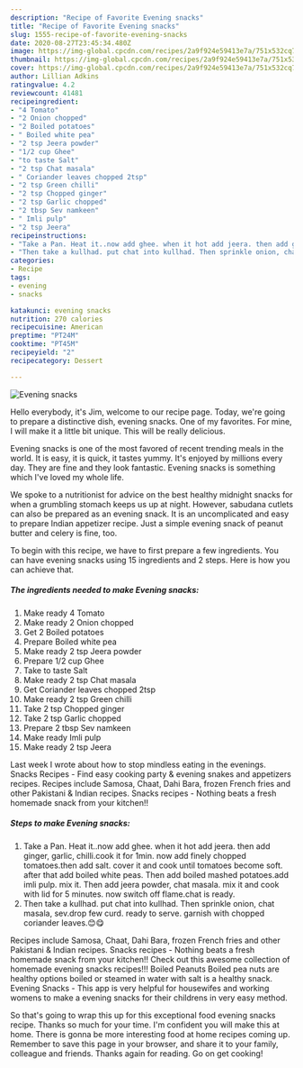 ```yaml
---
description: "Recipe of Favorite Evening snacks"
title: "Recipe of Favorite Evening snacks"
slug: 1555-recipe-of-favorite-evening-snacks
date: 2020-08-27T23:45:34.480Z
image: https://img-global.cpcdn.com/recipes/2a9f924e59413e7a/751x532cq70/evening-snacks-recipe-main-photo.jpg
thumbnail: https://img-global.cpcdn.com/recipes/2a9f924e59413e7a/751x532cq70/evening-snacks-recipe-main-photo.jpg
cover: https://img-global.cpcdn.com/recipes/2a9f924e59413e7a/751x532cq70/evening-snacks-recipe-main-photo.jpg
author: Lillian Adkins
ratingvalue: 4.2
reviewcount: 41481
recipeingredient:
- "4 Tomato"
- "2 Onion chopped"
- "2 Boiled potatoes"
- " Boiled white pea"
- "2 tsp Jeera powder"
- "1/2 cup Ghee"
- "to taste Salt"
- "2 tsp Chat masala"
- " Coriander leaves chopped 2tsp"
- "2 tsp Green chilli"
- "2 tsp Chopped ginger"
- "2 tsp Garlic chopped"
- "2 tbsp Sev namkeen"
- " Imli pulp"
- "2 tsp Jeera"
recipeinstructions:
- "Take a Pan. Heat it..now add ghee. when it hot add jeera. then add ginger, garlic, chilli.cook it for 1min. now add finely chopped tomatoes.then add salt. cover it and cook until tomatoes become soft. after that add boiled white peas. Then add boiled mashed potatoes.add imli pulp. mix it. Then add jeera powder, chat masala. mix it and cook with lid for 5 minutes. now switch off flame.chat is ready."
- "Then take a kullhad. put chat into kullhad. Then sprinkle onion, chat masala, sev.drop few curd. ready to serve. garnish with chopped coriander leaves.😊😋"
categories:
- Recipe
tags:
- evening
- snacks

katakunci: evening snacks 
nutrition: 270 calories
recipecuisine: American
preptime: "PT24M"
cooktime: "PT45M"
recipeyield: "2"
recipecategory: Dessert

---
```



![Evening snacks](https://img-global.cpcdn.com/recipes/2a9f924e59413e7a/751x532cq70/evening-snacks-recipe-main-photo.jpg)

Hello everybody, it's Jim, welcome to our recipe page. Today, we're going to prepare a distinctive dish, evening snacks. One of my favorites. For mine, I will make it a little bit unique. This will be really delicious.

Evening snacks is one of the most favored of recent trending meals in the world. It is easy, it is quick, it tastes yummy. It's enjoyed by millions every day. They are fine and they look fantastic. Evening snacks is something which I've loved my whole life.

We spoke to a nutritionist for advice on the best healthy midnight snacks for when a grumbling stomach keeps us up at night. However, sabudana cutlets can also be prepared as an evening snack. It is an uncomplicated and easy to prepare Indian appetizer recipe. Just a simple evening snack of peanut butter and celery is fine, too.


To begin with this recipe, we have to first prepare a few ingredients. You can have evening snacks using 15 ingredients and 2 steps. Here is how you can achieve that.

<!--inarticleads1-->

##### The ingredients needed to make Evening snacks:

1. Make ready 4 Tomato
1. Make ready 2 Onion chopped
1. Get 2 Boiled potatoes
1. Prepare  Boiled white pea
1. Make ready 2 tsp Jeera powder
1. Prepare 1/2 cup Ghee
1. Take to taste Salt
1. Make ready 2 tsp Chat masala
1. Get  Coriander leaves chopped 2tsp
1. Make ready 2 tsp Green chilli
1. Take 2 tsp Chopped ginger
1. Take 2 tsp Garlic chopped
1. Prepare 2 tbsp Sev namkeen
1. Make ready  Imli pulp
1. Make ready 2 tsp Jeera


Last week I wrote about how to stop mindless eating in the evenings. Snacks Recipes - Find easy cooking party &amp; evening snakes and appetizers recipes. Recipes include Samosa, Chaat, Dahi Bara, frozen French fries and other Pakistani &amp; Indian recipes. Snacks recipes - Nothing beats a fresh homemade snack from your kitchen!! 

<!--inarticleads2-->

##### Steps to make Evening snacks:

1. Take a Pan. Heat it..now add ghee. when it hot add jeera. then add ginger, garlic, chilli.cook it for 1min. now add finely chopped tomatoes.then add salt. cover it and cook until tomatoes become soft. after that add boiled white peas. Then add boiled mashed potatoes.add imli pulp. mix it. Then add jeera powder, chat masala. mix it and cook with lid for 5 minutes. now switch off flame.chat is ready.
1. Then take a kullhad. put chat into kullhad. Then sprinkle onion, chat masala, sev.drop few curd. ready to serve. garnish with chopped coriander leaves.😊😋


Recipes include Samosa, Chaat, Dahi Bara, frozen French fries and other Pakistani &amp; Indian recipes. Snacks recipes - Nothing beats a fresh homemade snack from your kitchen!! Check out this awesome collection of homemade evening snacks recipes!!! Boiled Peanuts Boiled pea nuts are healthy options boiled or steamed in water with salt is a healthy snack. Evening Snacks - This app is very helpful for housewifes and working womens to make a evening snacks for their childrens in very easy method. 

So that's going to wrap this up for this exceptional food evening snacks recipe. Thanks so much for your time. I'm confident you will make this at home. There is gonna be more interesting food at home recipes coming up. Remember to save this page in your browser, and share it to your family, colleague and friends. Thanks again for reading. Go on get cooking!
